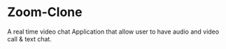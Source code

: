 # Zoom-Clone
A real time video chat Application that allow user to have audio and video call &amp; text chat.

